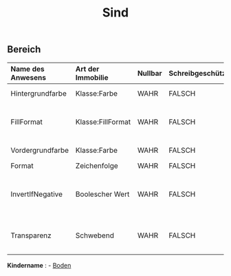 ﻿---
title: Sind
second_title: Aspose.Cells Cloud Documen
type: docs
url: /de/specification/model/area/
description: "Aspose.Cells Wolkenmodellspezifikation: Fläche. Bearbeiten Sie mühelos Excel und andere Tabellenkalkulationsdokumente mit Funktionen wie Öffnen, Generieren, Bearbeiten, Teilen, Zusammenführen, Vergleichen und Konvertieren"
weight: 50
---
## **Bereich**

 

| Name des Anwesens| Art der Immobilie| Nullbar| Schreibgeschützt| Standardwert| Beschreibung|
|:- |:- |:- |:- |:- |:- |
| Hintergrundfarbe| Klasse:Farbe| WAHR| FALSCH|| Ruft den Hintergrund der ab oder legt diesen fest.|
| FillFormat| Klasse:FillFormat| WAHR| FALSCH|| Stellt ein Objekt dar, das Füllungsformatierungseigenschaften für das angegebene Diagramm oder die angegebene Form enthält.|
| Vordergrundfarbe| Klasse:Farbe| WAHR| FALSCH|| Ruft den foreground ab oder legt diesen fest.|
| Format| Zeichenfolge| WAHR| FALSCH|||
| InvertIfNegative| Boolescher Wert| WAHR| FALSCH||Wenn die Eigenschaft wahr ist und der Wert des Diagrammpunkts eine negative Zahl ist, werden die Vordergrundfarbe und die Hintergrundfarbe ausgetauscht.|
| Transparenz| Schwebend| WAHR| FALSCH|| Gibt den Grad der Transparenz des Bereichs als Wert von 0,0 (undurchsichtig) bis 1,0 (klar) zurück oder legt ihn fest.|

**Kindername** : 
	-  [Boden](floor) 
